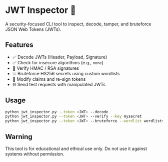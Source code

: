 # JWT Inspector 🔐

A security-focused CLI tool to inspect, decode, tamper, and bruteforce JSON Web Tokens (JWTs).

## Features
- ✅ Decode JWTs (Header, Payload, Signature)
- ✅ Check for insecure algorithms (e.g., `none`)
- 🔐 Verify HMAC / RSA signatures
- 💥 Bruteforce HS256 secrets using custom wordlists
- 🎯 Modify claims and re-sign tokens
- 🌐 Send test requests with manipulated JWTs

## Usage

```bash
python jwt_inspector.py --token <JWT> --decode
python jwt_inspector.py --token <JWT> --verify --key mysecret
python jwt_inspector.py --token <JWT> --bruteforce --wordlist wordlists/common_secrets.txt
```
## Warning

This tool is for educational and ethical use only. Do not use it against systems without permission.




